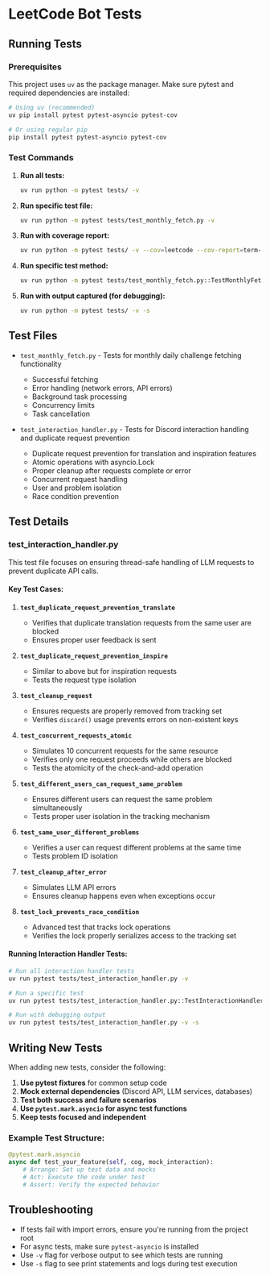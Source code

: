 # LeetCode Bot Tests

## Running Tests

### Prerequisites
This project uses `uv` as the package manager. Make sure pytest and required dependencies are installed:
```bash
# Using uv (recommended)
uv pip install pytest pytest-asyncio pytest-cov

# Or using regular pip
pip install pytest pytest-asyncio pytest-cov
```

### Test Commands

1. **Run all tests:**
   ```bash
   uv run python -m pytest tests/ -v
   ```

2. **Run specific test file:**
   ```bash
   uv run python -m pytest tests/test_monthly_fetch.py -v
   ```

3. **Run with coverage report:**
   ```bash
   uv run python -m pytest tests/ -v --cov=leetcode --cov-report=term-missing
   ```

4. **Run specific test method:**
   ```bash
   uv run python -m pytest tests/test_monthly_fetch.py::TestMonthlyFetch::test_fetch_monthly_daily_challenges_success -v
   ```

5. **Run with output captured (for debugging):**
   ```bash
   uv run python -m pytest tests/ -v -s
   ```

## Test Files

- `test_monthly_fetch.py` - Tests for monthly daily challenge fetching functionality
  - Successful fetching
  - Error handling (network errors, API errors)
  - Background task processing
  - Concurrency limits
  - Task cancellation

- `test_interaction_handler.py` - Tests for Discord interaction handling and duplicate request prevention
  - Duplicate request prevention for translation and inspiration features
  - Atomic operations with asyncio.Lock
  - Proper cleanup after requests complete or error
  - Concurrent request handling
  - User and problem isolation
  - Race condition prevention

## Test Details

### test_interaction_handler.py

This test file focuses on ensuring thread-safe handling of LLM requests to prevent duplicate API calls.

#### Key Test Cases:

1. **`test_duplicate_request_prevention_translate`**
   - Verifies that duplicate translation requests from the same user are blocked
   - Ensures proper user feedback is sent

2. **`test_duplicate_request_prevention_inspire`**
   - Similar to above but for inspiration requests
   - Tests the request type isolation

3. **`test_cleanup_request`**
   - Ensures requests are properly removed from tracking set
   - Verifies `discard()` usage prevents errors on non-existent keys

4. **`test_concurrent_requests_atomic`**
   - Simulates 10 concurrent requests for the same resource
   - Verifies only one request proceeds while others are blocked
   - Tests the atomicity of the check-and-add operation

5. **`test_different_users_can_request_same_problem`**
   - Ensures different users can request the same problem simultaneously
   - Tests proper user isolation in the tracking mechanism

6. **`test_same_user_different_problems`**
   - Verifies a user can request different problems at the same time
   - Tests problem ID isolation

7. **`test_cleanup_after_error`**
   - Simulates LLM API errors
   - Ensures cleanup happens even when exceptions occur

8. **`test_lock_prevents_race_condition`**
   - Advanced test that tracks lock operations
   - Verifies the lock properly serializes access to the tracking set

#### Running Interaction Handler Tests:

```bash
# Run all interaction handler tests
uv run pytest tests/test_interaction_handler.py -v

# Run a specific test
uv run pytest tests/test_interaction_handler.py::TestInteractionHandler::test_concurrent_requests_atomic -v

# Run with debugging output
uv run pytest tests/test_interaction_handler.py -v -s
```

## Writing New Tests

When adding new tests, consider the following:

1. **Use pytest fixtures** for common setup code
2. **Mock external dependencies** (Discord API, LLM services, databases)
3. **Test both success and failure scenarios**
4. **Use `pytest.mark.asyncio` for async test functions**
5. **Keep tests focused and independent**

### Example Test Structure:

```python
@pytest.mark.asyncio
async def test_your_feature(self, cog, mock_interaction):
    # Arrange: Set up test data and mocks
    # Act: Execute the code under test
    # Assert: Verify the expected behavior
```

## Troubleshooting

- If tests fail with import errors, ensure you're running from the project root
- For async tests, make sure `pytest-asyncio` is installed
- Use `-v` flag for verbose output to see which tests are running
- Use `-s` flag to see print statements and logs during test execution